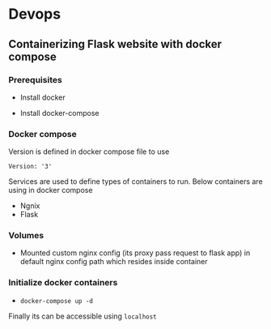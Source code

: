 # Devops

## Containerizing Flask website with docker compose

### Prerequisites

* Install docker

* Install docker-compose

### Docker compose

Version is defined in docker compose file to use

`Version: '3'`


Services are used to define types of containers to run. Below containers are using in docker compose

* Ngnix
* Flask


### Volumes

*  Mounted custom nginx config (its proxy pass request to flask app) in default nginx config path which resides inside container

### Initialize docker containers

* `docker-compose up -d`

Finally its can be accessible using `localhost`
